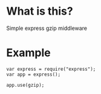 # What is this?
Simple express gzip middleware

# Example
```
var express = require("express");
var app = express();

app.use(gzip);
```